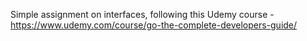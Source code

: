 Simple assignment on interfaces, following this Udemy course - https://www.udemy.com/course/go-the-complete-developers-guide/